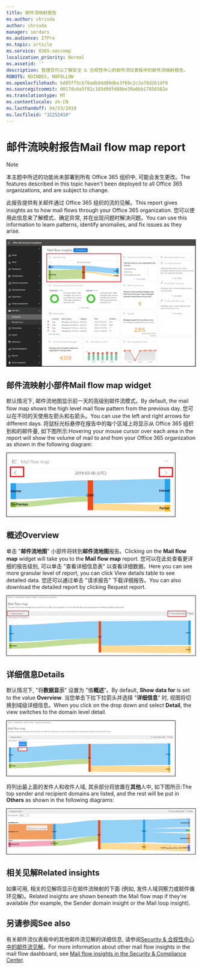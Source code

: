 ```yaml
---
title: 邮件流映射报告
ms.author: chrisda
author: chrisda
manager: serdars
ms.audience: ITPro
ms.topic: article
ms.service: O365-seccomp
localization_priority: Normal
ms.assetid: ''
description: 管理员可以了解安全 & 合规性中心的邮件流仪表板中的邮件流映射报告。
ROBOTS: NOINDEX, NOFOLLOW
ms.openlocfilehash: bd05ff5cb78adb9dd89dbe3f69c2c3a78d2b1df9
ms.sourcegitcommit: 0017dc6a5f81c165d9dfd88be39a6bb17856582e
ms.translationtype: MT
ms.contentlocale: zh-CN
ms.lasthandoff: 04/23/2019
ms.locfileid: "32252410"
---
```

# <a name="mail-flow-map-report"></a><span data-ttu-id="129c3-103">邮件流映射报告</span><span class="sxs-lookup"><span data-stu-id="129c3-103">Mail flow map report</span></span>

> [!NOTE]
> <span data-ttu-id="129c3-104">本主题中所述的功能尚未部署到所有 Office 365 组织中, 可能会发生更改。</span><span class="sxs-lookup"><span data-stu-id="129c3-104">The features described in this topic haven't been deployed to all Office 365 organizations, and are subject to change.</span></span>

<span data-ttu-id="129c3-105">此报告提供有关邮件通过 Office 365 组织的流的见解。</span><span class="sxs-lookup"><span data-stu-id="129c3-105">This report gives insights as to how mail flows through your Office 365 organization.</span></span> <span data-ttu-id="129c3-106">您可以使用此信息来了解模式、确定异常, 并在出现问题时解决问题。</span><span class="sxs-lookup"><span data-stu-id="129c3-106">You can use this information to learn patterns, identify anomalies, and fix issues as they arise.</span></span>

![Security & 合规性中心的邮件流仪表板中的邮件流映射报告](media/mail-flow-map-selected.png)

## <a name="mail-flow-map-widget"></a><span data-ttu-id="129c3-108">邮件流映射小部件</span><span class="sxs-lookup"><span data-stu-id="129c3-108">Mail flow map widget</span></span>

<span data-ttu-id="129c3-109">默认情况下, 邮件流地图显示前一天的高级别邮件流模式。</span><span class="sxs-lookup"><span data-stu-id="129c3-109">By default, the mail flow map shows the high level mail flow pattern from the previous day.</span></span> <span data-ttu-id="129c3-110">您可以在不同的天使用左箭头和右箭头。</span><span class="sxs-lookup"><span data-stu-id="129c3-110">You can use the left and right arrows for different days.</span></span> <span data-ttu-id="129c3-111">将鼠标光标悬停在报告中的每个区域上将显示从 Office 365 组织到和的邮件量, 如下图所示:</span><span class="sxs-lookup"><span data-stu-id="129c3-111">Hovering your mouse cursor over each area in the report will show the volume of mail to and from your Office 365 organization as shown in the following diagram:</span></span>

![邮件流映射小组件中的向左和向右箭头](media/mail-flow-map-widget.png)

## <a name="overview"></a><span data-ttu-id="129c3-113">概述</span><span class="sxs-lookup"><span data-stu-id="129c3-113">Overview</span></span>

<span data-ttu-id="129c3-114">单击 "**邮件流地图**" 小部件将转到**邮件流地图**报告。</span><span class="sxs-lookup"><span data-stu-id="129c3-114">Clicking on the **Mail flow map** widget will take you to the **Mail flow map** report.</span></span> <span data-ttu-id="129c3-115">您可以在此处查看更详细的报告级别, 可以单击 "查看详细信息表" 以查看详细数据。</span><span class="sxs-lookup"><span data-stu-id="129c3-115">Here you can see more granular level of report, you can click View details table to see detailed data.</span></span> <span data-ttu-id="129c3-116">您还可以通过单击 "请求报告" 下载详细报告。</span><span class="sxs-lookup"><span data-stu-id="129c3-116">You can also download the detailed report by clicking Request report.</span></span>

![邮件流映射报告中的概述视图](media/mail-flow-map-overview.png)

## <a name="details"></a><span data-ttu-id="129c3-118">详细信息</span><span class="sxs-lookup"><span data-stu-id="129c3-118">Details</span></span>

<span data-ttu-id="129c3-119">默认情况下, "将**数据显示**" 设置为 "值**概述**"。</span><span class="sxs-lookup"><span data-stu-id="129c3-119">By default, **Show data for** is set to the value **Overview**.</span></span> <span data-ttu-id="129c3-120">当您单击下拉下拉箭头并选择 "**详细信息**" 时, 视图将切换到域级详细信息。</span><span class="sxs-lookup"><span data-stu-id="129c3-120">When you click on the drop down and select **Detail**, the view switches to the domain level detail.</span></span>

![在邮件流映射报告中选择 "在概述视图中显示数据中的详细信息"](media/mail-flow-map-select-detail.png)

<span data-ttu-id="129c3-122">将列出最上面的发件人和收件人域, 其余部分将放置在**其他**人中, 如下图所示:</span><span class="sxs-lookup"><span data-stu-id="129c3-122">The top sender and recipient domains are listed, and the rest will be put in **Others** as shown in the following diagrams:</span></span>

![邮件流映射报告中的详细信息视图](media/mail-flow-map-detail.png)

## <a name="related-insights"></a><span data-ttu-id="129c3-124">相关见解</span><span class="sxs-lookup"><span data-stu-id="129c3-124">Related insights</span></span>

<span data-ttu-id="129c3-125">如果可用, 相关的见解将显示在邮件流映射的下面 (例如, 发件人域洞察力或邮件循环见解)。</span><span class="sxs-lookup"><span data-stu-id="129c3-125">Related insights are shown beneath the Mail flow map if they're available (for example, the Sender domain insight or the Mail loop insight).</span></span>

## <a name="see-also"></a><span data-ttu-id="129c3-126">另请参阅</span><span class="sxs-lookup"><span data-stu-id="129c3-126">See also</span></span>

<span data-ttu-id="129c3-127">有关邮件流仪表板中的其他邮件流见解的详细信息, 请参阅[Security & 合规性中心中的邮件流见解](mail-flow-insights-v2.md)。</span><span class="sxs-lookup"><span data-stu-id="129c3-127">For more information about other mail flow insights in the mail flow dashboard, see [Mail flow insights in the Security & Compliance Center](mail-flow-insights-v2.md).</span></span>